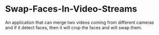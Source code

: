 # Swap-Faces-In-Video-Streams
An application that can merge two videos coming from different cameras and if it detect faces, then it will crop the faces and will swap them.
